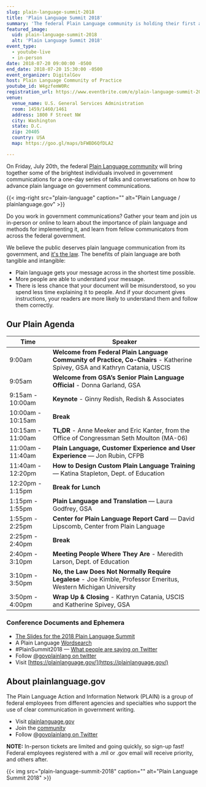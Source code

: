 ```yaml
---
slug: plain-language-summit-2018
title: 'Plain Language Summit 2018'
summary: 'The federal Plain Language community is holding their first all-day summit in Washington D.C., and you’re invited!'
featured_image:
  uid: plain-language-summit-2018
  alt: 'Plain Language Summit 2018'
event_type:
  - youtube-live
  - in-person
date: 2018-07-20 09:00:00 -0500
end_date: 2018-07-20 15:30:00 -0500
event_organizer: DigitalGov
host: Plain Language Community of Practice
youtube_id: W4gzfemW0Rc
registration_url: https://www.eventbrite.com/e/plain-language-summit-2018-tickets-46589162439
venue:
  venue_name: U.S. General Services Administration
  room: 1459/1460/1461
  address: 1800 F Street NW
  city: Washington
  state: D.C.
  zip: 20405
  country: USA
  map: https://goo.gl/maps/bFWBD6QfDLA2

---
```


On Friday, July 20th, the federal [Plain Language community](https://digital.gov/communities/plain-language/) will bring together some of the brightest individuals involved in government communications for a one-day series of talks and conversations on how to advance plain language on government communications.

{{< img-right src="plain-language" caption="" alt="Plain Language / plainlanguage.gov" >}}

Do you work in government communications? Gather your team and join us in-person or online to learn about the importance of plain language and methods for implementing it, and learn from fellow communicators from across the federal government.

We believe the public deserves plain language communication from its government, and [it's the law](https://www.plainlanguage.gov/law/). The benefits of plain language are both tangible and intangible:

- Plain language gets your message across in the shortest time possible.
- More people are able to understand your message.
- There is less chance that your document will be misunderstood, so you spend less time explaining it to people. And if your document gives instructions, your readers are more likely to understand them and follow them correctly.

## Our Plain Agenda

| Time              | Speaker                                                                                                                     |
|-------------------|-----------------------------------------------------------------------------------------------------------------------------|
| 9:00am            | **Welcome from Federal Plain Language Community of Practice, Co-Chairs** - Katherine Spivey, GSA and Kathryn Catania, USCIS |
| 9:05am            | **Welcome from GSA’s Senior Plain Language Official** - Donna Garland, GSA                                                  |
| 9:15am - 10:00am  | **Keynote** - Ginny Redish, Redish & Associates                                                                             |
| 10:00am - 10:15am | **Break**                                                                                                                   |
| 10:15am - 11:00am | **TL;DR** - Anne Meeker and Eric Kanter, from the Office of Congressman Seth Moulton (MA-06)                            |
| 11:00am - 11:40am | **Plain Language, Customer Experience and User Experience** — Jon Rubin, CFPB                                               |
| 11:40am - 12:20pm | **How to Design Custom Plain Language Training** — Katina Stapleton, Dept. of Education                                     |
| 12:20pm - 1:15pm  | **Break for Lunch**                                                                                                         |
| 1:15pm - 1:55pm   | **Plain Language and Translation** — Laura Godfrey, GSA                                                                                  |
| 1:55pm - 2:25pm   | **Center for Plain Language Report Card** — David Lipscomb, Center from Plain Language                                          |
| 2:25pm - 2:40pm   | **Break**                                                                                                                   |
| 2:40pm - 3:10pm   | **Meeting People Where They Are** - Meredith Larson, Dept. of Education                                                                    |
| 3:10pm - 3:50pm   | **No, the Law Does Not Normally Require Legalese** - Joe Kimble, Professor Emeritus, Western Michigan University            |
| 3:50pm - 4:00pm   | **Wrap Up & Closing** - Kathryn Catania, USCIS and Katherine Spivey, GSA                                                  |


### Conference Documents and Ephemera
- [The Slides for the 2018 Plain Language Summit](https://s3.amazonaws.com/digitalgov/2018-Plain-Language-Summit.pdf)
- A Plain Language [Wordsearch](https://s3.amazonaws.com/digitalgov/wordsearch.png)
- #PlainSummit2018 — [What people are saying on Twitter](https://twitter.com/hashtag/PlainSummit2018)
- Follow [@govplainlang on twitter](https://twitter.com/govplainlang)
- Visit [https://plainlanguage.gov/](https://plainlanguage.gov/)


## About plainlanguage.gov

The Plain Language Action and Information Network (PLAIN) is a group of federal employees from different agencies and specialties who support the use of clear communication in government writing.

- Visit [plainlanguage.gov](https://www.plainlanguage.gov/)
- Join the [community](https://digital.gov/communities/plain-language/)
- Follow [@govplainlang on Twitter](https://twitter.com/govplainlang)


**NOTE:** In-person tickets are limited and going quickly, so sign-up fast! Federal employees registered with a .mil or .gov email will receive priority, and others after.


{{< img src="plain-language-summit-2018" caption="" alt="Plain Language Summit 2018" >}}
